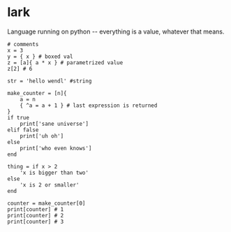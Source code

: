 # lark

Language running on python -- everything is a value, whatever that means.

```
# comments
x = 3
y = { x } # boxed val
z = [a]{ a * x } # parametrized value
z[2] # 6

str = 'hello wendl' #string

make_counter = [n]{
    a = n
    { ^a = a + 1 } # last expression is returned
}
if true
    print['sane universe']
elif false
    print['uh oh']
else
    print['who even knows']
end

thing = if x > 2
    'x is bigger than two'
else
    'x is 2 or smaller'
end

counter = make_counter[0]
print[counter] # 1
print[counter] # 2
print[counter] # 3
```
